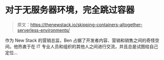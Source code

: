 # 对于无服务器环境，完全跳过容器

> 原文：<https://thenewstack.io/skipping-containers-altogether-serverless-environments/>

作为 New Stack 的营销总监，Ben 占据了开发者内容、营销和销售之间的奇怪空间。他热衷于在 IT 专业人员和组织的其他人之间进行交流，并且总是试图给自己定位...